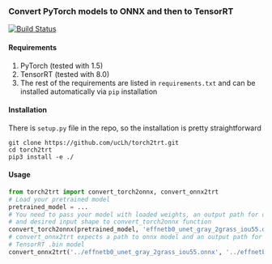 ### Convert PyTorch models to ONNX and then to TensorRT
[![Build Status](https://app.travis-ci.com/ucLh/torch2trt.svg?branch=master)](https://app.travis-ci.com/ucLh/torch2trt)

#### Requirements
1) PyTorch (tested with 1.5)
2) TensorRT (tested with 8.0)
3) The rest of the requirements are listed in `requirements.txt` and can
 be installed automatically via `pip` installation
 
#### Installation
There is `setup.py` file in the repo, so the installation is pretty 
straightforward
```
git clone https://github.com/ucLh/torch2trt.git
cd torch2trt
pip3 install -e ./
```

#### Usage
```python
from torch2trt import convert_torch2onnx, convert_onnx2trt
# Load your pretrained model
pretrained_model = ...
# You need to pass your model with loaded weights, an output path for onnx model
# and desired input shape to convert_torch2onnx function
convert_torch2onnx(pretrained_model, 'effnetb0_unet_gray_2grass_iou55.onnx', (1, 3, 640, 1280))
# convert_onnx2trt expects a path to onnx model and an output path for resulting
# TensorRT .bin model
convert_onnx2trt('../effnetb0_unet_gray_2grass_iou55.onnx', '../effnetb0_unet_gray_2grass_iou55.bin')
```
